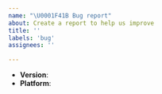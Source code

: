 ```yaml
---
name: "\U0001F41B Bug report"
about: Create a report to help us improve
title: ''
labels: 'bug'
assignees: ''

---
```


<!--
Thank you for reporting a possible bug.

Please fill in as much of the template below as you can.

Version: Version of the project you are using. 
Platform: output of `uname -a` (UNIX), or version and 32 or 64-bit (Windows)

If possible, please provide code that demonstrates the problem, keeping it as
simple and free of external dependencies as you can.
-->

* **Version**:
* **Platform**:

<!-- Please provide more details below this comment. -->

